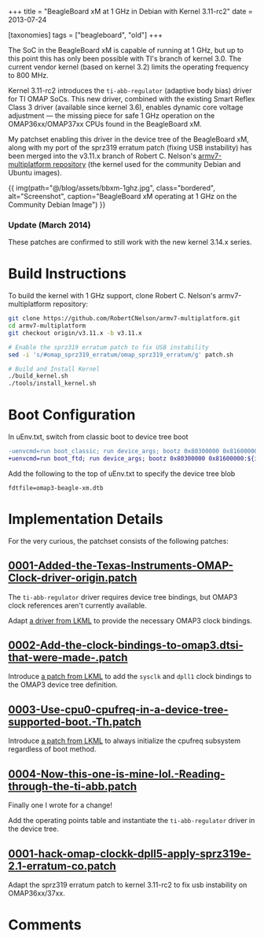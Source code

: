+++
title = "BeagleBoard xM at 1 GHz in Debian with Kernel 3.11-rc2"
date = 2013-07-24

[taxonomies]
tags = ["beagleboard", "old"]
+++

The SoC in the BeagleBoard xM is capable of running at 1 GHz, but up to this point this has only been possible with TI's branch of kernel 3.0. The current vendor kernel (based on kernel 3.2) limits the operating frequency to 800 MHz.

Kernel 3.11-rc2 introduces the `ti-abb-regulator` (adaptive body bias) driver for TI OMAP SoCs. This new driver, combined with the existing Smart Reflex Class 3 driver (available since kernel 3.6), enables dynamic core voltage adjustment — the missing piece for safe 1 GHz operation on the OMAP36xx/OMAP37xx CPUs found in the BeagleBoard xM.

My patchset enabling this driver in the device tree of the BeagleBoard xM, along with my port of the sprz319 erratum patch (fixing USB instability) has been merged into the v3.11.x branch of Robert C. Nelson's [armv7-multiplatform repository](https://github.com/RobertCNelson/armv7-multiplatform/tree/v3.11.x) (the kernel used for the community Debian and Ubuntu images).

{{ img(path="@/blog/assets/bbxm-1ghz.jpg", class="bordered", alt="Screenshot", caption="BeagleBoard xM operating at 1 GHz on the Community Debian Image") }}

### Update (March 2014)

These patches are confirmed to still work with the new kernel 3.14.x series.

# Build Instructions

To build the kernel with 1 GHz support, clone Robert C. Nelson's armv7-multiplatform repository:

```bash
git clone https://github.com/RobertCNelson/armv7-multiplatform.git
cd armv7-multiplatform
git checkout origin/v3.11.x -b v3.11.x

# Enable the sprz319 erratum patch to fix USB instability
sed -i 's/#omap_sprz319_erratum/omap_sprz319_erratum/g' patch.sh

# Build and Install Kernel
./build_kernel.sh
./tools/install_kernel.sh
```

# Boot Configuration

In uEnv.txt, switch from classic boot to device tree boot

```diff
-uenvcmd=run boot_classic; run device_args; bootz 0x80300000 0x81600000:${initrd_size}
+uenvcmd=run boot_ftd; run device_args; bootz 0x80300000 0x81600000:${initrd_size} 0x815f0000
```

Add the following to the top of uEnv.txt to specify the device tree blob

```
fdtfile=omap3-beagle-xm.dtb
```

# Implementation Details

For the very curious, the patchset consists of the following patches:

## [0001-Added-the-Texas-Instruments-OMAP-Clock-driver-origin.patch](https://github.com/RobertCNelson/armv7-multiplatform/blob/v3.11.x/patches/omap_clock/0001-Added-the-Texas-Instruments-OMAP-Clock-driver-origin.patch)

The ```ti-abb-regulator``` driver requires device tree bindings, but OMAP3 clock references aren't currently available.

Adapt [a driver from LKML](https://web.archive.org/web/20240707034915/http://lkml.indiana.edu/hypermail/linux/kernel/1304.1/04079.html) to provide the necessary OMAP3 clock bindings.

## [0002-Add-the-clock-bindings-to-omap3.dtsi-that-were-made-.patch](https://github.com/RobertCNelson/armv7-multiplatform/blob/v3.11.x/patches/omap_clock/0002-Add-the-clock-bindings-to-omap3.dtsi-that-were-made-.patch)

Introduce [a patch from LKML](https://web.archive.org/web/20220815060213/http://lkml.indiana.edu/hypermail/linux/kernel/1304.1/04074.html) to add the `sysclk` and `dpll1` clock bindings to the OMAP3 device tree definition.


## [0003-Use-cpu0-cpufreq-in-a-device-tree-supported-boot.-Th.patch](https://github.com/RobertCNelson/armv7-multiplatform/blob/v3.11.x/patches/omap_clock/0003-Use-cpu0-cpufreq-in-a-device-tree-supported-boot.-Th.patch)

Introduce [a patch from LKML](https://web.archive.org/web/20240226070808/http://lkml.indiana.edu/hypermail/linux/kernel/1304.1/04077.html) to always initialize the cpufreq subsystem regardless of boot method.

## [0004-Now-this-one-is-mine-lol.-Reading-through-the-ti-abb.patch](https://github.com/RobertCNelson/armv7-multiplatform/blob/v3.11.x/patches/omap_clock/0004-Now-this-one-is-mine-lol.-Reading-through-the-ti-abb.patch)

Finally one I wrote for a change!

Add the operating points table and instantiate the `ti-abb-regulator` driver in the device tree.

## [0001-hack-omap-clockk-dpll5-apply-sprz319e-2.1-erratum-co.patch](https://github.com/RobertCNelson/armv7-multiplatform/blob/v3.11.x/patches/omap_sprz319_erratum_v2.1/0001-hack-omap-clockk-dpll5-apply-sprz319e-2.1-erratum-co.patch)

Adapt the sprz319 erratum patch to kernel 3.11-rc2 to fix usb instability on OMAP36xx/37xx.

# Comments
